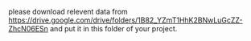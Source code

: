 please download relevent data from https://drive.google.com/drive/folders/1B82_YZmT1HhK2BNwLuGcZZ-ZhcN06ESn and put it in this folder of your project.
